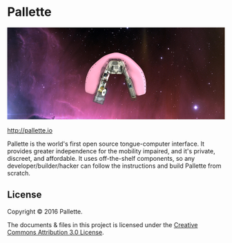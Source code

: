 # Pallette

![Pallette](/imgs/MakingHeaderPics/PalletteSpace.png)

http://pallette.io

Pallette is the world's first open source tongue-computer interface. It provides greater independence for the mobility impaired, and it's private, discreet, and affordable. It uses off-the-shelf components, so any developer/builder/hacker can follow the instructions and build Pallette from scratch.

## License

Copyright © 2016 Pallette.

The documents & files in this project is licensed under the [Creative Commons Attribution 3.0 License](https://creativecommons.org/licenses/by/3.0/).


